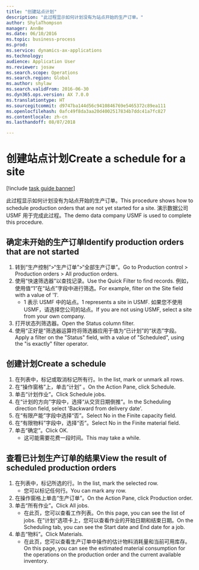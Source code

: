 ```yaml
--- 
title: "创建站点计划"
description: "此过程显示如何计划没有为站点开始的生产订单。"
author: ShylaThompson
manager: AnnBe
ms.date: 06/10/2016
ms.topic: business-process
ms.prod: 
ms.service: dynamics-ax-applications
ms.technology: 
audience: Application User
ms.reviewer: josaw
ms.search.scope: Operations
ms.search.region: Global
ms.author: shylaw
ms.search.validFrom: 2016-06-30
ms.dyn365.ops.version: AX 7.0.0
ms.translationtype: HT
ms.sourcegitcommit: d9747ba144d56c9410846769e5465372c89ea111
ms.openlocfilehash: 0afc49f8da3aa20d4002517834b7ddc41a7fc827
ms.contentlocale: zh-cn
ms.lasthandoff: 08/07/2018

---
```

# <a name="create-a-schedule-for-a-site"></a><span data-ttu-id="e4a3e-103">创建站点计划</span><span class="sxs-lookup"><span data-stu-id="e4a3e-103">Create a schedule for a site</span></span>

[!include [task guide banner](../../includes/task-guide-banner.md)]

<span data-ttu-id="e4a3e-104">此过程显示如何计划没有为站点开始的生产订单。</span><span class="sxs-lookup"><span data-stu-id="e4a3e-104">This procedure shows how to schedule production orders that are not yet started for a site.</span></span>  <span data-ttu-id="e4a3e-105">演示数据公司 USMF 用于完成此过程。</span><span class="sxs-lookup"><span data-stu-id="e4a3e-105">The demo data company USMF is used to complete this procedure.</span></span>


## <a name="identify-production-orders-that-are-not-started"></a><span data-ttu-id="e4a3e-106">确定未开始的生产订单</span><span class="sxs-lookup"><span data-stu-id="e4a3e-106">Identify production orders that are not started</span></span>
1. <span data-ttu-id="e4a3e-107">转到“生产控制”>“生产订单”>“全部生产订单”。</span><span class="sxs-lookup"><span data-stu-id="e4a3e-107">Go to Production control > Production orders > All production orders.</span></span>
2. <span data-ttu-id="e4a3e-108">使用“快速筛选器”以查找记录。</span><span class="sxs-lookup"><span data-stu-id="e4a3e-108">Use the Quick Filter to find records.</span></span> <span data-ttu-id="e4a3e-109">例如，使用值“1”在“站点”字段中进行筛选。</span><span class="sxs-lookup"><span data-stu-id="e4a3e-109">For example, filter on the Site field with a value of '1'.</span></span>
    * <span data-ttu-id="e4a3e-110">1 表示 USMF 中的站点。</span><span class="sxs-lookup"><span data-stu-id="e4a3e-110">1 represents a site in USMF.</span></span> <span data-ttu-id="e4a3e-111">如果您不使用 USMF，请选择您公司的站点。</span><span class="sxs-lookup"><span data-stu-id="e4a3e-111">If you are not using USMF, select a site from your own company.</span></span>  
3. <span data-ttu-id="e4a3e-112">打开状态列筛选器。</span><span class="sxs-lookup"><span data-stu-id="e4a3e-112">Open the Status column filter.</span></span>
4. <span data-ttu-id="e4a3e-113">使用“正好是”筛选器运算符将筛选器应用于值为“已计划”的“状态”字段。</span><span class="sxs-lookup"><span data-stu-id="e4a3e-113">Apply a filter on the "Status" field, with a value of "Scheduled", using the "is exactly" filter operator.</span></span>

## <a name="create-a-schedule"></a><span data-ttu-id="e4a3e-114">创建计划</span><span class="sxs-lookup"><span data-stu-id="e4a3e-114">Create a schedule</span></span>
1. <span data-ttu-id="e4a3e-115">在列表中，标记或取消标记所有行。</span><span class="sxs-lookup"><span data-stu-id="e4a3e-115">In the list, mark or unmark all rows.</span></span>
2. <span data-ttu-id="e4a3e-116">在“操作窗格”上，单击“计划” 。</span><span class="sxs-lookup"><span data-stu-id="e4a3e-116">On the Action Pane, click Schedule.</span></span>
3. <span data-ttu-id="e4a3e-117">单击“计划作业”。</span><span class="sxs-lookup"><span data-stu-id="e4a3e-117">Click Schedule jobs.</span></span>
4. <span data-ttu-id="e4a3e-118">在“计划的方向”字段中，选择“从交货日期倒推”。</span><span class="sxs-lookup"><span data-stu-id="e4a3e-118">In the Scheduling direction field, select 'Backward from delivery date'.</span></span>
5. <span data-ttu-id="e4a3e-119">在“有限产能”字段中选择“否”。</span><span class="sxs-lookup"><span data-stu-id="e4a3e-119">Select No in the Finite capacity field.</span></span>
6. <span data-ttu-id="e4a3e-120">在“有限物料”字段中，选择“否”。</span><span class="sxs-lookup"><span data-stu-id="e4a3e-120">Select No in the Finite material field.</span></span>
7. <span data-ttu-id="e4a3e-121">单击“确定”。</span><span class="sxs-lookup"><span data-stu-id="e4a3e-121">Click OK.</span></span>
    * <span data-ttu-id="e4a3e-122">这可能需要花费一段时间。</span><span class="sxs-lookup"><span data-stu-id="e4a3e-122">This may take a while.</span></span>  

## <a name="view-the-result-of-scheduled-production-orders"></a><span data-ttu-id="e4a3e-123">查看已计划生产订单的结果</span><span class="sxs-lookup"><span data-stu-id="e4a3e-123">View the result of scheduled production orders</span></span>
1. <span data-ttu-id="e4a3e-124">在列表中，标记所选的行。</span><span class="sxs-lookup"><span data-stu-id="e4a3e-124">In the list, mark the selected row.</span></span>
    * <span data-ttu-id="e4a3e-125">您可以标记任何行。</span><span class="sxs-lookup"><span data-stu-id="e4a3e-125">You can mark any row.</span></span>  
2. <span data-ttu-id="e4a3e-126">在操作窗格上单击“生产订单”。</span><span class="sxs-lookup"><span data-stu-id="e4a3e-126">On the Action Pane, click Production order.</span></span>
3. <span data-ttu-id="e4a3e-127">单击“所有作业”。</span><span class="sxs-lookup"><span data-stu-id="e4a3e-127">Click All jobs.</span></span>
    * <span data-ttu-id="e4a3e-128">在此页，您可以查看工作列表。</span><span class="sxs-lookup"><span data-stu-id="e4a3e-128">On this page, you can see the list of jobs.</span></span> <span data-ttu-id="e4a3e-129">在”计划“选项卡上，您可以查看作业的开始日期和结束日期。</span><span class="sxs-lookup"><span data-stu-id="e4a3e-129">On the Scheduling tab, you can see the Start date and End date for a job.</span></span>  
4. <span data-ttu-id="e4a3e-130">单击“物料”。</span><span class="sxs-lookup"><span data-stu-id="e4a3e-130">Click Materials.</span></span>
    * <span data-ttu-id="e4a3e-131">在此页，您可以查看生产订单中操作的估计物料消耗量和当前可用库存。</span><span class="sxs-lookup"><span data-stu-id="e4a3e-131">On this page, you can see the estimated material consumption for the operations on the production order and the current available inventory.</span></span>  


